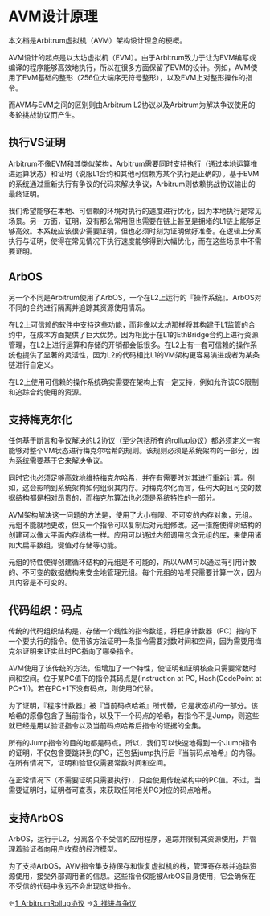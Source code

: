 # AVM设计原理

本文档是Arbitrum虚拟机（AVM）架构设计理念的梗概。

AVM设计的起点是以太坊虚拟机（EVM）。由于Arbitrum致力于让为EVM编写或编译的程序能够高效地执行，所以在很多方面保留了EVM的设计。例如，AVM使用了EVM基础的整形（256位大端序无符号整形），以及EVM上对整形操作的指令。

而AVM与EVM之间的区别则由Arbitrum L2协议以及Arbitrum为解决争议使用的多轮挑战协议而产生。

## 执行VS证明
Arbitrum不像EVM和其类似架构，Arbitrum需要同时支持执行（通过本地运算推进运算状态）和证明（说服L1合约和其他可信赖方某个执行是正确的）。基于EVM的系统通过重新执行有争议的代码来解决争议，Arbitrum则依赖挑战协议输出的最终证明。

我们希望能够在本地、可信赖的环境对执行的速度进行优化，因为本地执行是常见场景。另一方面，证明，没有那么常用但也需要在链上甚至是拥堵的L1链上能够足够高效。本系统应该很少需要证明，但也必须时刻为证明做好准备。在逻辑上分离执行与证明，使得在常见情况下执行速度能够得到大幅优化，而在这些场景中不需要证明。

## ArbOS
另一个不同是Arbitrum使用了ArbOS，一个在L2上运行的『操作系统』。ArbOS对不同的合约进行隔离并追踪其资源使用情况。

在L2上可信赖的软件中支持这些功能，而非像以太坊那样将其构建于L1监管的合约中，在成本方面提供了巨大优势。因为相比于在L1的EthBridge合约上进行资源管理，在L2上进行运算和存储的开销都会低很多。在L2上有一套可信赖的操作系统也提供了显著的灵活性，因为L2的代码相比L1的VM架构更容易演进或者为某条链进行自定义。

在L2上使用可信赖的操作系统确实需要在架构上有一定支持，例如允许该OS限制和追踪合约使用的资源。

## 支持梅克尔化
任何基于断言和争议解决的L2协议（至少包括所有的rollup协议）都必须定义一套能够对整个VM状态进行梅克尔哈希的规则。该规则必须是系统架构的一部分，因为系统需要基于它来解决争议。

同时它也必须足够高效地维持梅克尔哈希，并在有需要时对其进行重新计算。例如，这会影响到系统架构如何组织其内存。对梅克尔化而言，任何大的且可变的数据结构都是相对昂贵的，而梅克尔算法也必须是系统特性的一部分。

AVM架构解决这一问题的方法是，使用了大小有限、不可变的内存对象，元组。元组不能就地更改，但又一个指令可以复制后对元组修改。这一措施使得树结构的创建可以像大平面内存结构一样。应用可以通过内部调用包含元组的库，来使用诸如大扁平数组，键值对存储等功能。

元组的特性使得创建循环结构的元组是不可能的，所以AVM可以通过有引用计数的、不可变的数据结构来安全地管理元组。每个元组的哈希只需要计算一次，因为其内容是不可变的。

## 代码组织：码点
传统的代码组织结构是，存储一个线性的指令数组，将程序计数器（PC）指向下一个要执行的指令。使用该方法证明一条指令需要对数时间和空间，因为需要用梅克尔证明来证实此时PC指向了哪条指令。

AVM使用了该传统的方法，但增加了一个特性，使证明和证明核查只需要常数时间和空间。位于某PC值下的指令其码点是(instruction at PC, Hash(CodePoint at PC+1))。若在PC+1下没有码点，则使用0代替。

为了证明，『程序计数器』被『当前码点哈希』所代替，它是状态机的一部分。该哈希的原像包含了当前指令，以及下一个码点的哈希，若指令不是Jump，则这些就已经是用以验证指令以及当前码点哈希后指令的证据的全集。

所有的Jump指令的目的地都是码点。所以，我们可以快速地得到一个Jump指令的证明，不仅包含要跳转到的PC，还包括jump执行后『当前码点哈希』的内容。在所有情况下，证明和验证仅需要常数时间和空间。

在正常情况下（不需要证明只需要执行），只会使用传统架构中的PC值。不过，当需要证明时，证明者可查表，来获取任何相关PC对应的码点哈希。

## 支持ArbOS
ArbOS，运行于L2，分离各个不受信的应用程序，追踪并限制其资源使用，并管理着验证者向用户收费的经济模型。

为了支持ArbOS，AVM指令集支持保存和恢复虚拟机的栈，管理寄存器并追踪资源使用，接受外部调用者的信息。这些指令仅能被ArbOS自身使用，它会确保在不受信的代码中永远不会出现这些指令。

←[1_ArbitrumRollup协议](1_ArbitrumRollup协议.md)
→[3_推进与争议](3_推进与争议.md)
